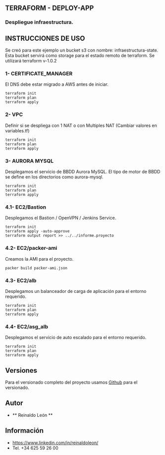 ##  TERRAFORM - DEPLOY-APP
### Despliegue infraestructura.

## INSTRUCCIONES DE USO ##
Se creó para este ejemplo un bucket s3 con nombre: infraestructura-state. Esta bucket servirá como storage para el estado remoto de terraform.
Se utilizará terraform v-1.0.2

### 1- CERTIFICATE_MANAGER

El DNS debe estar migrado a AWS antes de iniciar.

```
terraform init
terraform plan
terraform apply
```

### 2- VPC

Definir si se despliega con 1 NAT o con Multiples NAT (Cambiar valores en variables.tf)

```
terraform init
terraform plan
terraform apply
```
### 3- AURORA MYSQL

Desplegamos el servicio de BBDD Aurora MySQL. El tipo de motor de BBDD se define en los directorios como aurora-mysql.

```
terraform init
terraform plan
terraform apply
```

### 4.1- EC2/Bastion

Desplegamos el Bastion / OpenVPN / Jenkins Service.

```
terraform init
terraform apply -auto-approve
terraform output report >> ../../informe.proyecto
```

### 4.2- EC2/packer-ami

Creamos la AMI para el proyecto.

```
packer build packer-ami.json
```

### 4.3- EC2/alb

Desplegamos un balanceador de carga de aplicación para el entorno requerido.

```
terraform init
terraform plan
terraform apply
```

### 4.4- EC2/asg_alb

Desplegamos el servicio de auto escalado para el entorno requerido.

```
terraform init
terraform plan
terraform apply
```

## Versiones

Para el versionado completo del proyecto usamos [Github](http://github.com/) para el versionado. 

## Autor

* ** Reinaldo León ** 

## Información

* https://www.linkedin.com/in/reinaldoleon/
* Tel. +34 625 59 26 00